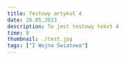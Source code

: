 ```yaml
---
title: Testowy artykuł 4
date: 20.05.2023
description: To jest testowy tekst 4
time: 8
thumbnail: ./test.jpg
tags: ["I Wojna Światowa"]
---
```

